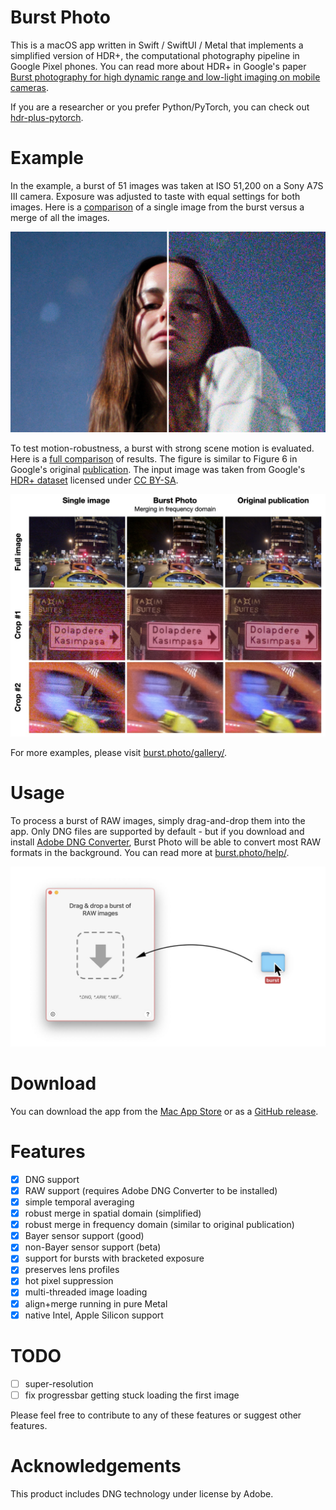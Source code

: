 # Burst Photo

This is a macOS app written in Swift / SwiftUI / Metal that implements a simplified version of HDR+, the computational photography pipeline in Google Pixel phones. You can read more about HDR+ in Google's paper [Burst photography for high dynamic range and low-light imaging on mobile cameras](http://static.googleusercontent.com/media/www.hdrplusdata.org/en//hdrplus.pdf).

If you are a researcher or you prefer Python/PyTorch, you can check out [hdr-plus-pytorch](https://github.com/martin-marek/hdr-plus-pytorch).

# Example

In the example, a burst of 51 images was taken at ISO 51,200 on a Sony A7S III camera. Exposure was adjusted to taste with equal settings for both images. Here is a [comparison](docs/assets/images/gallery/monika_stars.jpg) of a single image from the burst versus a merge of all the images.

![](docs/assets/images/home/monika_stars.jpg)

To test motion-robustness, a burst with strong scene motion is evaluated. Here is a [full comparison](docs/assets/images/gallery/robustness_comparison.jpg) of results. The figure is similar to Figure 6 in Google's original [publication](http://static.googleusercontent.com/media/www.hdrplusdata.org/en//hdrplus.pdf). The input image was taken from Google's [HDR+ dataset](https://hdrplusdata.org/dataset.html) licensed under [CC BY-SA](https://creativecommons.org/licenses/by-sa/4.0/).

![](docs/assets/images/tech/robustness_comparison.jpg)

For more examples, please visit [burst.photo/gallery/](https://burst.photo/gallery/).

# Usage

To process a burst of RAW images, simply drag-and-drop them into the app. Only DNG files are supported by default - but if you download and install [Adobe DNG Converter](https://helpx.adobe.com/camera-raw/using/adobe-dng-converter.html), Burst Photo will be able to convert most RAW formats in the background. You can read more at [burst.photo/help/](https://burst.photo/help/).

![](docs/assets/images/help/drag-and-drop.jpg)

# Download

You can download the app from the [Mac App Store](https://burst.photo/download/) or as a [GitHub release](https://github.com/martin-marek/hdr-plus-swift/releases).

# Features
- [x] DNG support
- [x] RAW support (requires Adobe DNG Converter to be installed)
- [x] simple temporal averaging
- [x] robust merge in spatial domain (simplified)
- [x] robust merge in frequency domain (similar to original publication)
- [x] Bayer sensor support (good)
- [x] non-Bayer sensor support (beta)
- [x] support for bursts with bracketed exposure
- [x] preserves lens profiles
- [x] hot pixel suppression
- [x] multi-threaded image loading
- [x] align+merge running in pure Metal
- [x] native Intel, Apple Silicon support

# TODO
- [ ] super-resolution
- [ ] fix progressbar getting stuck loading the first image

Please feel free to contribute to any of these features or suggest other features.

# Acknowledgements

This product includes DNG technology under license by Adobe.
